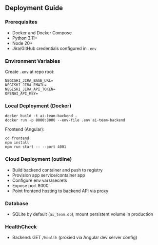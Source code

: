 ## Deployment Guide

### Prerequisites
- Docker and Docker Compose
- Python 3.11+
- Node 20+
- Jira/GitHub credentials configured in `.env`

### Environment Variables
Create `.env` at repo root:

```
NEGISHI_JIRA_BASE_URL=
NEGISHI_JIRA_EMAIL=
NEGISHI_JIRA_API_TOKEN=
OPENAI_API_KEY=
```

### Local Deployment (Docker)
```
docker build -t ai-team-backend .
docker run -p 8000:8000 --env-file .env ai-team-backend
```

Frontend (Angular):
```
cd frontend
npm install
npm run start -- --port 4001
```

### Cloud Deployment (outline)
- Build backend container and push to registry
- Provision app service/container app
- Configure env vars/secrets
- Expose port 8000
- Point frontend hosting to backend API via proxy

### Database
- SQLite by default (`ai_team.db`), mount persistent volume in production

### HealthCheck
- Backend: GET `/health` (proxied via Angular dev server config)


